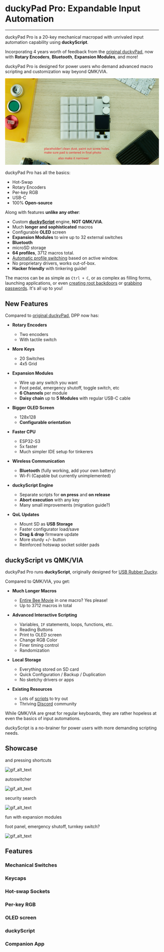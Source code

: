 # duckyPad Pro: Expandable Input Automation

-----------

duckyPad Pro is a 20-key mechanical macropad with unrivaled input automation capability using **duckyScript**.

Incorporating 4 years worth of feedback from the [original duckyPad](link_here), now with **Rotary Encoders**, **Bluetooth**, **Expansion Modules**, and more!

duckyPad Pro is designed for power users who demand advanced macro scripting and customization way beyond QMK/VIA.

![alt_text](resources/photos/title.jpeg)

duckyPad Pro has all the basics:

* Hot-Swap
* Rotary Encoders
* Per-key RGB
* USB-C
* 100% **Open-source**

Along with features **unlike any other**:

* Custom **[duckyScript](duckyscript_info.md)** engine, **NOT QMK/VIA**.
* Much **longer and sophisticated** macros
* Configurable **OLED** screen
* **Expansion Modules** to wire up to 32 external switches
* **Bluetooth**
* microSD storage
* **64 profiles**, 3712 macros total.
* [Automatic profile switching](https://github.com/dekuNukem/duckyPad-profile-autoswitcher) based on active window.
* No proprietary drivers, works out-of-box.
* **Hacker friendly** with tinkering guide!

The macros can be as simple as `Ctrl + C`, or as complex as filling forms, launching applications, or even [creating root backdoors](https://shop.hak5.org/blogs/usb-rubber-ducky/the-3-second-reverse-shell-with-a-usb-rubber-ducky) or [grabbing passwords](https://shop.hak5.org/blogs/usb-rubber-ducky/15-second-password-hack-mr-robot-style). It's all up to you!

## New Features

Compared to [original duckyPad](https://github.com/dekuNukem/duckyPad/), DPP now has:

* **Rotary Encoders**
	* Two encoders
	* With tactile switch

* **More Keys**
	* 20 Switches
	* 4x5 Grid

* **Expansion Modules**
	* Wire up any switch you want
	* Foot pedal, emergency shutoff, toggle switch, etc
	* **6 Channels** per module
	* **Daisy chain** up to **5 Modules** with regular USB-C cable

* **Bigger OLED Screen**
	* 128x128
	* **Configurable orientation**

* **Faster CPU**
	* ESP32-S3
	* 5x faster
	* Much simpler IDE setup for tinkerers

* **Wireless Communication**
	* **Bluetooth** (fully working, add your own battery)
	* Wi-Fi (Capable but currently unimplemented)

* **duckyScript Engine**
	* Separate scripts for **on press** and **on release**
	* **Abort execution** with any key
	* Many small improvements (migration guide?)

* **QoL Updates**
	* Mount SD as **USB Storage**
	* Faster configurator load/save
	* **Drag & drop** firmware update
	* More sturdy +/- button
	* Reinforced hotswap socket solder pads

## duckyScript vs QMK/VIA

duckyPad Pro runs **duckyScript**, originally designed for [USB Rubber Ducky](https://shop.hak5.org/products/usb-rubber-ducky-deluxe).

Compared to QMK/VIA, you get:

* **Much Longer Macros**
	* [Entire Bee Movie](resources/beemovie.txt) in one macro? Yes please!
	* Up to 3712 macros in total

* **Advanced Interactive Scripting**
	* Variables, `IF` statements, loops, functions, etc.
	* Reading Buttons
	* Print to OLED screen
	* Change RGB Color
	* Finer timing control
	* Randomization

* **Local Storage**
	* Everything stored on SD card
	* Quick Configuration / Backup / Duplication
	* No sketchy drivers or apps

* **Existing Resources**
	* Lots of [scripts](https://github.com/hak5/usbrubberducky-payloads) to try out
	* Thriving [Discord](https://discord.gg/4sJCBx5) community

While QMK/VIA are great for regular keyboards, they are rather hopeless at even the basics of input automations.

duckyScript is a no-brainer for power users with more demanding scripting needs.

## Showcase

and pressing shortcuts

![gif_alt_text](gif_here)

autoswitcher

![gif_alt_text](gif_here)

security search

![gif_alt_text](gif_here)

fun with expansion modules

foot panel, emergency shutoff, turnkey switch?

![gif_alt_text](gif_here)

## Features

### Mechanical Switches

### Keycaps

### Hot-swap Sockets

### Per-key RGB

### OLED screen

### duckyScript

### Companion App
